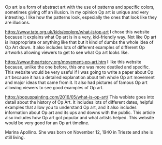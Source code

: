 Op art is a form of abstract art with the use of patterns and specific colors, sometimes giving off an illusion. In my opinion Op art is unique and very intresting. I like how the patterns look, especially the ones that look like they are illusions.

https://www.tate.org.uk/kids/explore/what-is/op-art
I chose this website because it explains what Op art is in a very, kid-friendly way. Not like Op art is inappropriate or anything like that but it kind of dumbs the whole idea of Op Art down. It also includes lots of different examples of different Op artworks allowing viewers to get to see what Op art looks like.

https://www.theartstory.org/movement-op-art.htm
I like this website because, unlike the one before, this one was more deatiled and specific. This website would be very useful if I was going to write a paper about Op art because it has a detailed explanation about teh whole Op art movement and major ideas that came from it. It also had pictures of famous Op art allowing viewers to see good examples of Op art.

https://popuppainting.com/2016/05/what-is-op-art/
This webiste goes into detail about the history of Op Art. It includes lots of different dates, helpful examples that allow you to understand Op art, and it also includes information about Op art and its ups and downs with the public. This article also includes how Op art got popular and what artists helped. This website would be very good for an Op art timeline.

Marina Apollino. She was born on November 12, 1940 in Trieste and she is still living. 
